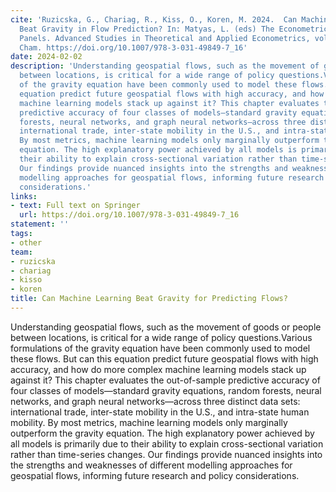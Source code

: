 ```yaml
---
cite: 'Ruzicska, G., Chariag, R., Kiss, O., Koren, M. 2024.  Can Machine Learning
  Beat Gravity in Flow Prediction? In: Matyas, L. (eds) The Econometrics of Multi-dimensional
  Panels. Advanced Studies in Theoretical and Applied Econometrics, vol 54. Springer,
  Cham. https://doi.org/10.1007/978-3-031-49849-7_16'
date: 2024-02-02
description: 'Understanding geospatial flows, such as the movement of goods or people
  between locations, is critical for a wide range of policy questions.Various formulations
  of the gravity equation have been commonly used to model these flows. But can this
  equation predict future geospatial flows with high accuracy, and how do more complex
  machine learning models stack up against it? This chapter evaluates the out-of-sample
  predictive accuracy of four classes of models—standard gravity equations, random
  forests, neural networks, and graph neural networks—across three distinct data sets:
  international trade, inter-state mobility in the U.S., and intra-state human mobility.
  By most metrics, machine learning models only marginally outperform the gravity
  equation. The high explanatory power achieved by all models is primarily due to
  their ability to explain cross-sectional variation rather than time-series changes.
  Our findings provide nuanced insights into the strengths and weaknesses of different
  modelling approaches for geospatial flows, informing future research and policy
  considerations.'
links:
- text: Full text on Springer
  url: https://doi.org/10.1007/978-3-031-49849-7_16
statement: ''
tags:
- other
team:
- ruzicska
- chariag
- kisso
- koren
title: Can Machine Learning Beat Gravity for Predicting Flows?
---
```

Understanding geospatial flows, such as the movement of goods or people between locations, is critical for a wide range of policy questions.Various formulations of the gravity equation have been commonly used to model these flows. But can this equation predict future geospatial flows with high accuracy, and how do more complex machine learning models stack up against it? This chapter evaluates the out-of-sample predictive accuracy of four classes of models—standard gravity equations, random forests, neural networks, and graph neural networks—across three distinct data sets: international trade, inter-state mobility in the U.S., and intra-state human mobility. By most metrics, machine learning models only marginally outperform the gravity equation. The high explanatory power achieved by all models is primarily due to their ability to explain cross-sectional variation rather than time-series changes. Our findings provide nuanced insights into the strengths and weaknesses of different modelling approaches for geospatial flows, informing future research and policy considerations.

